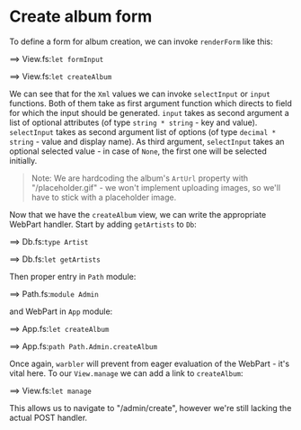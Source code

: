 # Create album form

To define a form for album creation, we can invoke `renderForm` like this:

==> View.fs:`let formInput`

==> View.fs:`let createAlbum`

We can see that for the `Xml` values we can invoke `selectInput` or `input` functions.
Both of them take as first argument function which directs to field for which the input should be generated.
`input` takes as second argument a list of optional attributes (of type `string * string` - key and value).
`selectInput` takes as second argument list of options (of type `decimal * string` - value and display name).
As third argument, `selectInput` takes an optional selected value - in case of `None`, the first one will be selected initially.

> Note: We are hardcoding the album's `ArtUrl` property with "/placeholder.gif" - we won't implement uploading images, so we'll have to stick with a placeholder image.

Now that we have the `createAlbum` view, we can write the appropriate WebPart handler.
Start by adding `getArtists` to `Db`:

==> Db.fs:`type Artist`

==> Db.fs:`let getArtists`

Then proper entry in `Path` module:

==> Path.fs:`module Admin`

and WebPart in `App` module:

==> App.fs:`let createAlbum`

==> App.fs:`path Path.Admin.createAlbum`

Once again, `warbler` will prevent from eager evaluation of the WebPart - it's vital here.
To our `View.manage` we can add a link to `createAlbum`:

==> View.fs:`let manage`

This allows us to navigate to "/admin/create", however we're still lacking the actual POST handler.
